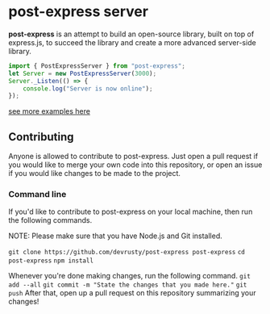 # post-express server
<b>post-express</b> is an attempt to build an open-source library, built on top of express.js, to succeed the library and create a more advanced server-side library.

```ts
import { PostExpressServer } from "post-express";
let Server = new PostExpressServer(3000);
Server._Listen(() => {
    console.log("Server is now online");
});
```
<a href="/examples">see more examples here</a>

## Contributing
Anyone is allowed to contribute to post-express. Just open a pull request if you would like to merge your own code into this repository, or open an issue if you would like changes to be made to the project.

### Command line
If you'd like to contribute to post-express on your local machine, then run the following commands.

NOTE: Please make sure that you have Node.js and Git installed.

`git clone https://github.com/devrusty/post-express post-express`
`cd post-express`
`npm install`

Whenever you're done making changes, run the following command.
`git add --all`
`git commit -m "State the changes that you made here."`
`git push`
After that, open up a pull request on this repository summarizing your changes!
